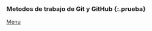 
<script src="https://kit.fontawesome.com/9b21360d5e.js" crossorigin="anonymous"></script>
<link href="style.css" rel="stylesheet" type=”text/css”>

### Metodos de trabajo de Git y GitHub {:.prueba}
<i class="fas fa-atom " style="color:red"></i>

<i class="fas fa-jedi fa-8x" style="color:blue"></i>

<i class="fas fa-bomb fa-6x " id="bomba"></i>





















[Menu](index.md)